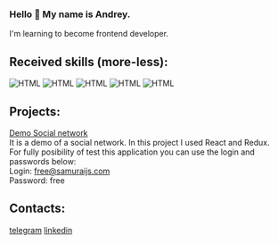 ### Hello 👋 My name is Andrey.

I'm learning to become frontend developer.

## Received skills (more-less):
![HTML](https://img.shields.io/badge/-JS-yellow) ![HTML](https://img.shields.io/badge/-HTML-orange) ![HTML](https://img.shields.io/badge/-CSS-blue) ![HTML](https://img.shields.io/badge/-react-orange) ![HTML](https://img.shields.io/badge/-redux-black)

## Projects:
[Demo Social network](https://naijelo.github.io/it_samurai/#/)<br/>
It is a demo of a social network. In this project I used React and Redux.<br/>
For fully posibility of test this application you can use the login and passwords below:<br/>
Login: free@samuraijs.com<br/>
Password: free<br/>


## Contacts:
[telegram](https://t.me/naijel)
[linkedin](https://www.linkedin.com/in/andrey-chistabayeu-5048aa172/)


<!--
**naijelo/naijelo** is a ✨ _special_ ✨ repository because its `README.md` (this file) appears on your GitHub profile.

Here are some ideas to get you started:

- 🔭 I’m currently working on ...
- 🌱 I’m currently learning ...
- 👯 I’m looking to collaborate on ...
- 🤔 I’m looking for help with ...
- 💬 Ask me about ...
- 📫 How to reach me: ...
- 😄 Pronouns: ...
- ⚡ Fun fact: ...
-->
